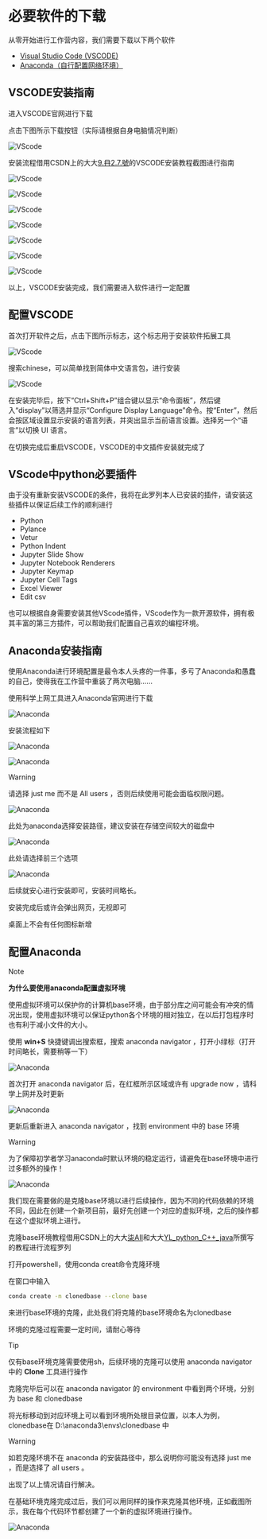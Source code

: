 # 必要软件的下载

从零开始进行工作营内容，我们需要下载以下两个软件

- [Visual Studio Code (VSCODE)](https://code.visualstudio.com/)
- [Anaconda（自行配置网络环境）](https://www.anaconda.com/)

## VSCODE安装指南

进入VSCODE官网进行下载  

点击下图所示下载按钮（实际请根据自身电脑情况判断）

![VScode](pics/001VSCODE.png)

安装流程借用CSDN上的大大[9.冄2.7.號](https://blog.csdn.net/weixin_44950987/article/details/128129613)的VSCODE安装教程截图进行指南

![VScode](pics/002VSCODE.png)

![VScode](pics/003VSCODE.png)

![VScode](pics/004VSCODE.png)

![VScode](pics/005VSCODE.png)

![VScode](pics/006VSCODE.png)

![VScode](pics/007VSCODE.png)

![VScode](pics/008VSCODE.png)

以上，VSCODE安装完成，我们需要进入软件进行一定配置

## 配置VSCODE

首次打开软件之后，点击下图所示标志，这个标志用于安装软件拓展工具

![VScode](pics/009VSCODE.png)

搜索chinese，可以简单找到简体中文语言包，进行安装

![VScode](pics/010VSCODE.png)

在安装完毕后，按下“Ctrl+Shift+P”组合键以显示“命令面板”，然后键入“display”以筛选并显示“Configure Display Language”命令。按“Enter”，然后会按区域设置显示安装的语言列表，并突出显示当前语言设置。选择另一个“语言”以切换 UI 语言。

在切换完成后重启VSCODE，VSCODE的中文插件安装就完成了

## VScode中python必要插件

由于没有重新安装VSCODE的条件，我将在此罗列本人已安装的插件，请安装这些插件以保证后续工作的顺利进行

- Python
- Pylance
- Vetur
- Python Indent
- Jupyter Slide Show
- Jupyter Notebook Renderers
- Jupyter Keymap
- Jupyter Cell Tags
- Excel Viewer
- Edit csv

也可以根据自身需要安装其他VScode插件，VScode作为一款开源软件，拥有极其丰富的第三方插件，可以帮助我们配置自己喜欢的编程环境。

## Anaconda安装指南

使用Anaconda进行环境配置是最令本人头疼的一件事，多亏了Anaconda和愚蠢的自己，使得我在工作营中重装了两次电脑......

使用科学上网工具进入Anaconda官网进行下载

![Anaconda](pics/011CONDA.png)

安装流程如下

![Anaconda](pics/012CONDA.png)

![Anaconda](pics/013CONDA.png)

> [!WARNING]
> 请选择 just me 而不是 All users ，否则后续使用可能会面临权限问题。

![Anaconda](pics/014CONDA.png)

此处为anaconda选择安装路径，建议安装在存储空间较大的磁盘中

![Anaconda](pics/015CONDA.png)

此处请选择前三个选项

![Anaconda](pics/016CONDA.png)

后续就安心进行安装即可，安装时间略长。

安装完成后或许会弹出网页，无视即可

桌面上不会有任何图标新增

## 配置Anaconda

> [!NOTE]
> **为什么要使用anaconda配置虚拟环境**
>
> 使用虚拟环境可以保护你的计算机base环境，由于部分库之间可能会有冲突的情况出现，使用虚拟环境可以保证python各个环境的相对独立，在以后打包程序时也有利于减小文件的大小。

使用 **win+S** 快捷键调出搜索框，搜索 anaconda navigator ，打开小绿标（打开时间略长，需要稍等一下）

![Anaconda](pics/017CONDA.png)

首次打开 anaconda navigator 后，在红框所示区域或许有 upgrade now ，请科学上网并及时更新

![Anaconda](pics/018CONDA.png)

更新后重新进入 anaconda navigator ，找到 environment 中的 base 环境
> [!WARNING]
> 为了保障初学者学习anaconda时默认环境的稳定运行，请避免在base环境中进行过多额外的操作！

![Anaconda](pics/019CONDA.png)

我们现在需要做的是克隆base环境以进行后续操作，因为不同的代码依赖的环境不同，因此在创建一个新项目前，最好先创建一个对应的虚拟环境，之后的操作都在这个虚拟环境上进行。

克隆base环境教程借用CSDN上的大大[柒AII](https://blog.csdn.net/qq_41656402/article/details/131015711)和大大[YL_python_C++_java](https://blog.csdn.net/java_pythons/article/details/121827433)所撰写的教程进行流程罗列

打开powershell，使用conda creat命令克隆环境

在窗口中输入

``` sh
conda create -n clonedbase --clone base
```

来进行base环境的克隆，此处我们将克隆的base环境命名为clonedbase  

环境的克隆过程需要一定时间，请耐心等待

> [!TIP]
> 仅有base环境克隆需要使用sh，后续环境的克隆可以使用 anaconda navigator 中的 **Clone** 工具进行操作

克隆完毕后可以在 anaconda navigator 的 environment 中看到两个环境，分别为 base 和 clonedbase  

将光标移动到对应环境上可以看到环境所处根目录位置，以本人为例，clonedbase在 D:\anaconda3\envs\clonedbase 中

> [!WARNING]
> 如若克隆环境不在 anaconda 的安装路径中，那么说明你可能没有选择 just me ，而是选择了 all users 。
>
> 出现了以上情况请自行解决。

在基础环境克隆完成过后，我们可以用同样的操作来克隆其他环境，正如截图所示，我在每个代码环节都创建了一个新的虚拟环境进行操作。

![Anaconda](pics/020CONDA.png)
